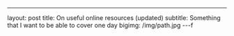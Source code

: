 ---
layout: post
title: On useful online resources (updated)
subtitle: Something that I want to be able to cover one day
bigimg: /img/path.jpg
---f
